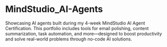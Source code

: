# MindStudio_AI-Agents
Showcasing AI agents built during my 4-week MindStudio AI Agent Certification. This portfolio includes tools for email polishing, content summarization, task automation, and more—designed to boost productivity and solve real-world problems through no-code AI solutions.
